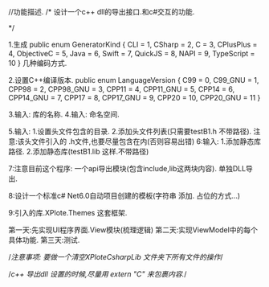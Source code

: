 ﻿//功能描述.
/*
设计一个c++ dll的导出接口.和c#交互的功能.

*/

1.生成
    public enum GeneratorKind
    {
        CLI = 1,
        CSharp = 2,
        C = 3,
        CPlusPlus = 4,
        ObjectiveC = 5,
        Java = 6,
        Swift = 7,
        QuickJS = 8,
        NAPI = 9,
        TypeScript = 10
    }
几种编码方式.

2.设置C++编译版本.
    public enum LanguageVersion
    {
        C99 = 0,
        C99_GNU = 1,
        CPP98 = 2,
        CPP98_GNU = 3,
        CPP11 = 4,
        CPP11_GNU = 5,
        CPP14 = 6,
        CPP14_GNU = 7,
        CPP17 = 8,
        CPP17_GNU = 9,
        CPP20 = 10,
        CPP20_GNU = 11
    }

3.输入:  库的名称.
4.输入:  命名空间.

5.输入:  1.设置头文件包含的目录. 2.添加头文件列表(只需要testB1.h 不带路径). 
         注意:该头文件引入的 .h文件,也要尽量包含在内(否则容易出错)
6:输入:  1.添加静态库路径. 2.添加静态库(testB1.lib 这样.不带路径)

7:注意目前这个程序:  一个api导出模块(包含include,lib这两块内容). 单独DLL导出.

8:设计一个标准c# Net6.0自动项目创建的模板(字符串 添加. 占位的方式...)

9:引入的库.XPlote.Themes 这套框架.

第一天:先实现UI程序界面.View模块(梳理逻辑)
第二天:实现ViewModel中的每个具体功能.
第三天:测试.

/*注意事项: 要做一个清空XPloteCsharpLib 文件夹下所有文件的操作*/

/*c++ 导出dll 设置的时候,尽量用 extern "C" 来包裹内容.*/
